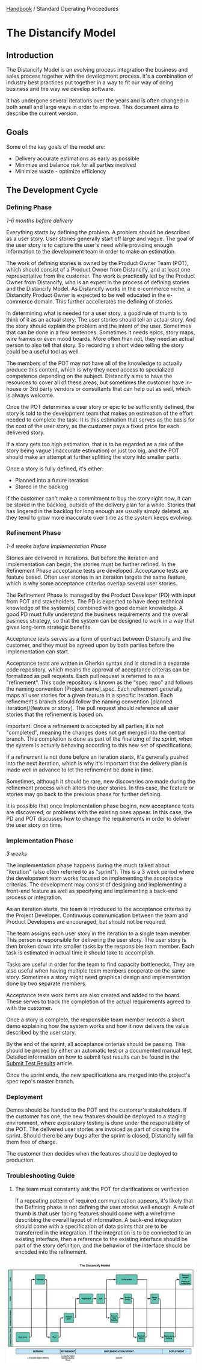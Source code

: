 [Handbook](../../README.md) / Standard Operating Proceedures

# The Distancify Model

## Introduction

The Distancify Model is an evolving process integration the business and sales process together with the development process. It's a combination of industry best practices put together in a way to fit our way of doing business and the way we develop software.

It has undergone several iterations over the years and is often changed in both small and large ways in order to improve. This document aims to describe the current version.

## Goals

Some of the key goals of the model are:

- Delivery accurate estimations as early as possible
- Minimize and balance risk for all parties involved
- Minimize waste - optimize efficiency

## The Development Cycle

### Defining Phase

_1-6 months before delivery_

Everything starts by defining the problem. A problem should be described as a user story. User stories generally start off large and vague. The goal of the user story is to capture the user's need while providing enough information to the development team in order to make an estimation.

The work of defining stories is owned by the Product Owner Team (POT), which should consist of a Product Owner from Distancify, and at least one representative from the customer. The work is practically led by the Product Owner from Distancify, who is an expert in the process of defining stories and the Distancify Model. As Distancify works in the e-commerce niche, a Distancify Product Owner is expected to be well educated in the e-commerce domain. This further accellerates the defining of stories.

In determining what is needed for a user story, a good rule of thumb is to think of it as an actual story. The user stories should tell an actual story. And the story should explain the problem and the intent of the user. Sometimes that can be done in a few sentences. Sometimes it needs epics, story maps, wire frames or even mood boards. More often than not, they need an actual person to also tell that story. So recording a short video telling the story could be a useful tool as well.

The members of the POT may not have all of the knowledge to actually produce this content, which is why they need access to specialized competence depending on the subject. Distancify aims to have the resources to cover all of these areas, but sometimes the customer have in-house or 3rd party vendors or consultants that can help out as well, which is always welcome.

Once the POT determines a user story or epic to be sufficiently defined, the story is told to the development team that makes an estimation of the effort needed to complete the task. It is this estimation that serves as the basis for the cost of the user story, as the customer pays a fixed price for each delivered story.

If a story gets too high estimation, that is to be regarded as a risk of the story being vague (inaccurate estimation) or just too big, and the POT should make an attempt at further splitting the story into smaller parts.

Once a story is fully defined, it's either:

- Planned into a future iteration
- Stored in the backlog

If the customer can't make a commitment to buy the story right now, it can be stored in the backlog, outside of the delivery plan for a while. Stories that has lingered in the backlog for long enough are usually simply deleted, as they tend to grow more inaccurate over time as the system keeps evolving.

### Refinement Phase

_1-4 weeks before Implementation Phase_

Stories are delivered in iterations. But before the iteration and implementation can begin, the stories must be further refined. In the Refinement Phase acceptance tests are developed. Acceptance tests are feature based. Often user stories in an iteration targets the same feature, which is why some acceptance criterias overlap several user stories.

The Refinement Phase is managed by the Product Developer (PD) with input from POT and stakeholders. The PD is expected to have deep technical knowledge of the system(s) combined with good domain knowledge. A good PD must fully understand the business requirements and the overall business strategy, so that the system can be designed to work in a way that gives long-term strategic benefits.

Acceptance tests serves as a form of contract between Distancify and the customer, and they must be agreed upon by both parties before the implementation can start.

Acceptance tests are written in Gherkin syntax and is stored in a separate code repository, which means the approval of acceptance criteras can be formalized as pull requests. Each pull request is referred to as a "refinement". This code repository is known as the "spec repo" and follows the naming convention [Project name].spec. Each refinement generally maps all user stories for a given feature in a specific iteration. Each refinement's branch should follow the naming convention [planned iteration]/[feature or story]. The pull request should reference all user stories that the refinement is based on.

Important: Once a refinement is accepted by all parties, it is not "completed", meaning the changes does not get merged into the central branch. This completion is done as part of the finalizing of the sprint, when the system is actually behaving according to this new set of specifications.

If a refinement is not done before an iteration starts, it's generally pushed into the next iteration, which is why it's important that the delivery plan is made well in advance to let the refinement be done in time.

Sometimes, although it should be rare, new discoveries are made during the refinement process which alters the user stories. In this case, the feature or stories may go back to the previous phase for further defining.

It is possible that once Implementation phase begins, new acceptance tests are discovered, or problems with the existing ones appear. In this case, the PD and POT discusses how to change the requirements in order to deliver the user story on time.

### Implementation Phase

_3 weeks_

The implementation phase happens during the much talked about "iteration" (also often referred to as "sprint"). This is a 3 week period where the development team works focused on implementing the acceptance criterias. The development may consist of designing and implementing a front-end feature as well as specifying and implementing a back-end process or integration.

As an iteration starts, the team is introduced to the acceptance criterias by the Project Developer. Continuous communication between the team and Product Developers are encouraged, but should not be required.

The team assigns each user story in the iteration to a single team member. This person is responsible for delivering the user story. The user story is then broken down into smaller tasks by the responsible team member. Each task is estimated in actual time it should take to accomplish.

Tasks are useful in order for the team to find capacity bottlenecks. They are also useful when having multiple team members cooperate on the same story. Sometimes a story might need graphical design and implementation done by two separate members.

Acceptance tests work items are also created and added to the board. These serves to track the completion of the actual requirements agreed to with the customer.

Once a story is complete, the responsible team member records a short demo explaining how the system works and how it now delivers the value described by the user story.

By the end of the sprint, all acceptance criterias should be passing. This should be proved by either an automatic test or a documented manual test. Detailed information on how to submit test results can be found in the [Submit Test Results](submit-test-results.md) article.

Once the sprint ends, the new specifications are merged into the project's spec repo's master branch.

### Deployment

Demos should be handed to the POT and the customer's stakeholders. If the customer has one, the new features should be deployed to a staging environment, where exploratory testing is done under the responsibility of the POT. The delivered user stories are invoiced as part of closing the sprint. Should there be any bugs after the sprint is closed, Distancify will fix them free of charge.

The customer then decides when the features should be deployed to production.

### Troubleshooting Guide

1. The team must constantly ask the POT for clarifications or verification

   If a repeating pattern of required communication appears, it's likely that the Defining phase is not defining the user stories well enough. A rule of thumb is that user facing features should come with a wireframe describing the overall layout of information. A back-end integration should come with a specification of data points that are to be transferred in the integration. If the integration is to be connected to an existing interface, then a reference to the existing interface should be part of the story definition, and the behavior of the interface should be encoded into the refinement.

![The Distancify Model](distancify-model.png)